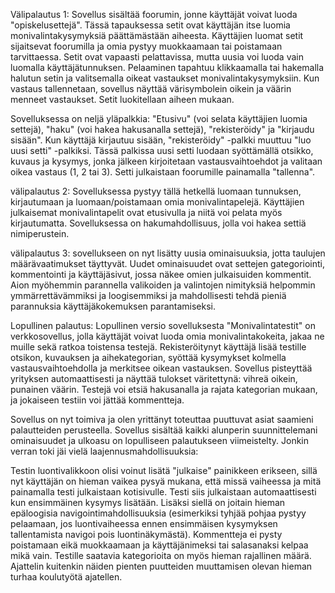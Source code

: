 Välipalautus 1:
Sovellus  sisältää foorumin, jonne käyttäjät voivat luoda "opiskelusettejä". 
Tässä tapauksessa setit ovat käyttäjän itse luomia monivalintakysymyksiä päättämästään aiheesta.
Käyttäjien luomat setit sijaitsevat foorumilla ja omia pystyy muokkaamaan tai poistamaan tarvittaessa. 
Setit ovat vapaasti pelattavissa, mutta uusia voi luoda vain luomalla käyttäjätunnuksen. 
Pelaaminen tapahtuu klikkaamalla tai hakemalla halutun setin ja valitsemalla oikeat vastaukset monivalintakysymyksiin. 
Kun vastaus tallennetaan, sovellus näyttää värisymbolein oikein ja väärin menneet vastaukset. 
Setit luokitellaan aiheen mukaan.

Sovelluksessa on neljä yläpalkkia: "Etusivu" (voi selata käyttäjien luomia settejä), "haku" (voi hakea hakusanalla settejä), "rekisteröidy" ja "kirjaudu sisään". Kun käyttäjä kirjautuu sisään, "rekisteröidy" -palkki muuttuu "luo uusi setti" -palkiksi. Tässä palkissa uusi setti luodaan syöttämällä otsikko, kuvaus ja kysymys, jonka jälkeen kirjoitetaan vastausvaihtoehdot ja valitaan oikea vastaus (1, 2 tai 3). Setti julkaistaan foorumille painamalla "tallenna".

välipalautus 2:
Sovelluksessa pystyy tällä hetkellä luomaan tunnuksen, kirjautumaan ja luomaan/poistamaan omia monivalintapelejä. Käyttäjien julkaisemat monivalintapelit ovat etusivulla ja niitä voi pelata myös kirjautumatta. Sovelluksessa on hakumahdollisuus, jolla voi hakea settiä nimiperustein.

välipalautus 3: 
sovellukseen on nyt lisätty uusia ominaisuuksia, jotta taulujen määrävaatimukset täyttyvät. Uudet ominaisuudet ovat settejen gategoriointi, kommentointi ja käyttäjäsivut, jossa näkee omien julkaisuiden kommentit. Aion myöhemmin parannella valikoiden ja valintojen nimityksiä helpommin ymmärrettävämmiksi ja loogisemmiksi ja mahdollisesti tehdä pieniä parannuksia käyttäjäkokemuksen parantamiseksi. 

Lopullinen palautus:
Lopullinen versio sovelluksesta "Monivalintatestit" on verkkosovellus, jolla käyttäjät voivat luoda omia monivalintakokeita, jakaa ne muille sekä ratkoa toistensa testejä. Rekisteröitynyt käyttäjä lisää testille otsikon, kuvauksen ja aihekategorian, syöttää kysymykset kolmella vastausvaihtoehdolla ja merkitsee oikean vastauksen. Sovellus pisteyttää yrityksen automaattisesti ja näyttää tulokset väritettynä: vihreä oikein, punainen väärin. Testejä voi etsiä hakusanalla ja rajata kategorian mukaan, ja jokaiseen testiin voi jättää kommentteja. 

Sovellus on nyt toimiva ja olen yrittänyt toteuttaa puuttuvat asiat saamieni palautteiden perusteella. Sovellus sisältää kaikki alunperin suunnittelemani ominaisuudet ja ulkoasu on lopulliseen palautukseen viimeistelty. Jonkin verran toki jäi vielä laajennusmahdollisuuksia:

Testin luontivalikkoon olisi voinut lisätä "julkaise" painikkeen erikseen, sillä nyt käyttäjän on hieman vaikea pysyä mukana, että missä vaiheessa ja mitä painamalla testi julkaistaan kotisivulle. Testi siis julkaistaan automaattisesti kun ensimmäinen kysymys lisätään. Lisäksi siellä on joitain hieman epäloogisia navigointimahdollisuuksia (esimerkiksi tyhjää pohjaa pystyy pelaamaan, jos luontivaiheessa ennen ensimmäisen kysymyksen tallentamista navigoi pois luontinäkymästä). Kommentteja ei pysty poistamaan eikä muokkaamaan ja käyttäjänimeksi tai salasanaksi kelpaa mikä vain. Testille saatavia kategorioita on myös hieman rajallinen määrä. Ajattelin kuitenkin näiden pienten puutteiden muuttamisen olevan hieman turhaa koulutyötä ajatellen.

